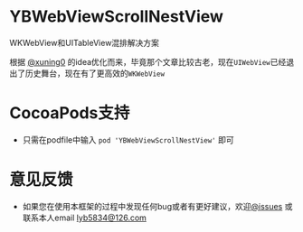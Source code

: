 # YBWebViewScrollNestView
WKWebView和UITableView混排解决方案

根据 [@xuning0](https://www.jianshu.com/p/42858f95ab43) 的idea优化而来，毕竟那个文章比较古老，现在`UIWebView`已经退出了历史舞台，现在有了更高效的`WKWebView` 

 # CocoaPods支持
 * 只需在podfile中输入 `pod 'YBWebViewScrollNestView'` 即可
 
 # 意见反馈
 * 如果您在使用本框架的过程中发现任何bug或者有更好建议，欢迎[@issues](https://github.com/lyb5834/YBWebViewScrollNestView/issues) 或联系本人email  lyb5834@126.com

